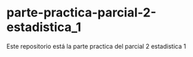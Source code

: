 # parte-practica-parcial-2-estadistica_1
Este repositorio está la parte practica del parcial 2 estadistica 1 
